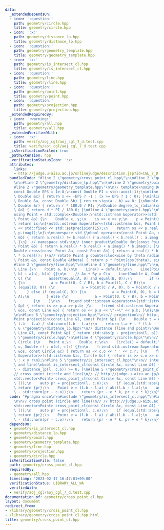 ```yaml
---
data:
  _extendedDependsOn:
  - icon: ':question:'
    path: geometry/circle.hpp
    title: geometry/circle.hpp
  - icon: ':x:'
    path: geometry/distance_lp.hpp
    title: geometry/distance_lp.hpp
  - icon: ':question:'
    path: geometry/geometry_template.hpp
    title: geometry/geometry_template.hpp
  - icon: ':x:'
    path: geometry/is_intersect_cl.hpp
    title: geometry/is_intersect_cl.hpp
  - icon: ':question:'
    path: geometry/line.hpp
    title: geometry/line.hpp
  - icon: ':question:'
    path: geometry/point.hpp
    title: geometry/point.hpp
  - icon: ':question:'
    path: geometry/projection.hpp
    title: geometry/projection.hpp
  _extendedRequiredBy:
  - icon: ':warning:'
    path: geometry/all.hpp
    title: geometry/all.hpp
  _extendedVerifiedWith:
  - icon: ':x:'
    path: verify/aoj_cgl/aoj_cgl_7_d.test.cpp
    title: verify/aoj_cgl/aoj_cgl_7_d.test.cpp
  _isVerificationFailed: true
  _pathExtension: hpp
  _verificationStatusIcon: ':x:'
  attributes:
    links:
    - http://judge.u-aizu.ac.jp/onlinejudge/description.jsp?id=CGL_7_D
  bundledCode: "#line 2 \"geometry/cross_point_cl.hpp\"\n\n#line 2 \"geometry/is_intersect_cl.hpp\"\
    \n\n#line 2 \"geometry/distance_lp.hpp\"\n\n#line 2 \"geometry/point.hpp\"\n\n\
    #line 2 \"geometry/geometry_template.hpp\"\n\n// template\nusing Double = double;\n\
    const Double EPS = 1e-8;\nconst Double PI = std::acos(-1);\ninline int sign(const\
    \ Double &x) { return x <= -EPS ? -1 : (x >= EPS ? 1 : 0); }\ninline bool equal(const\
    \ Double &a, const Double &b) { return sign(a - b) == 0; }\nDouble radian_to_degree(const\
    \ Double &r) { return r * 180.0 / PI; }\nDouble degree_to_radian(const Double\
    \ &d) { return d * PI / 180.0; }\n#line 4 \"geometry/point.hpp\"\n\n// point\n\
    using Point = std::complex<Double>;\nstd::istream &operator>>(std::istream &is,\
    \ Point &p) {\n    Double x, y;\n    is >> x >> y;\n    p = Point(x, y);\n   \
    \ return is;\n}\nstd::ostream &operator<<(std::ostream &os, Point &p) {\n    os\
    \ << std::fixed << std::setprecision(15);\n    return os << p.real() << ' ' <<\
    \ p.imag();\n}\n\nnamespace std {\nbool operator<(const Point &a, const Point\
    \ &b) { return a.real() != b.real() ? a.real() < b.real() : a.imag() < b.imag();\
    \ }\n}  // namespace std\n\n// inner product\nDouble dot(const Point &a, const\
    \ Point &b) { return a.real() * b.real() + a.imag() * b.imag(); }\n// outer product\n\
    Double cross(const Point &a, const Point &b) { return a.real() * b.imag() - a.imag()\
    \ * b.real(); }\n// rotate Point p counterclockwise by theta radian\nPoint rotate(const\
    \ Point &p, const Double &theta) { return p * Point(cos(theta), sin(theta)); }\n\
    #line 2 \"geometry/line.hpp\"\n\n#line 4 \"geometry/line.hpp\"\n\n// line\nstruct\
    \ Line {\n    Point a, b;\n\n    Line() = default;\n\n    Line(Point a, Point\
    \ b) : a(a), b(b) {}\n\n    // Ax + By = C\n    Line(Double A, Double B, Double\
    \ C) {\n        assert(equal(A, 0) and equal(B, 0));\n        if (equal(A, 0))\
    \ {\n            a = Point(0, C / B), b = Point(1, C / B);\n        } else if\
    \ (equal(B, 0)) {\n            a = Point(C / A, 0), b = Point(C / A, 1);\n   \
    \     } else if (equal(C, 0)) {\n            a = Point(0, 0), b = Point(1, B /\
    \ A);\n        } else {\n            a = Point(0, C / B), b = Point(C / A, 0);\n\
    \        }\n    }\n\n    friend std::istream &operator>>(std::istream &is, Line\
    \ &p) { return is >> p.a >> p.b; }\n    friend std::ostream &operator<<(std::ostream\
    \ &os, const Line &p) { return os << p.a << \"->\" << p.b; }\n};\n#line 2 \"geometry/projection.hpp\"\
    \n\n#line 5 \"geometry/projection.hpp\"\n\n// projection\n// http://judge.u-aizu.ac.jp/onlinejudge/description.jsp?id=CGL_1_A\n\
    Point projection(const Line &l, const Point &p) {\n    Double t = dot(p - l.a,\
    \ l.b - l.a) / std::norm(l.b - l.a);\n    return l.a + t * (l.b - l.a);\n}\n#line\
    \ 6 \"geometry/distance_lp.hpp\"\n// distance (line and point)\nDouble distance_lp(const\
    \ Line &l, const Point &p) { return std::abs(p - projection(l, p)); }\n#line 2\
    \ \"geometry/circle.hpp\"\n\n#line 4 \"geometry/circle.hpp\"\n\n// circle\nstruct\
    \ Circle {\n    Point o;\n    Double r;\n\n    Circle() = default;\n\n    Circle(Point\
    \ o, Double r) : o(o), r(r) {}\n\n    friend std::ostream &operator<<(std::ostream\
    \ &os, const Circle &c) { return os << c.o << ' ' << c.r; }\n    friend std::istream\
    \ &operator>>(std::istream &is, Circle &c) { return is >> c.o >> c.r; }  // format\
    \ : x y r\n};\n#line 5 \"geometry/is_intersect_cl.hpp\"\n\n// intersection (circle\
    \ and line)\nbool is_intersect_cl(const Circle &c, const Line &l) { return sign(c.r\
    \ - distance_lp(l, c.o)) >= 0; }\n#line 5 \"geometry/cross_point_cl.hpp\"\n\n\
    // cross point (circle and line)\n// // http://judge.u-aizu.ac.jp/onlinejudge/description.jsp?id=CGL_7_D\n\
    std::vector<Point> cross_point_cl(const Circle &c, const Line &l) {\n    assert(is_intersect_cl(c,\
    \ l));\n    auto pr = projection(l, c.o);\n    if (equal(std::abs(pr - c.o), c.r))\
    \ return {pr};\n    Point e = (l.b - l.a) / abs(l.b - l.a);\n    auto k = sqrt(std::norm(c.r)\
    \ - std::norm(pr - c.o));\n    return {pr - e * k, pr + e * k};\n}\n"
  code: "#pragma once\n\n#include \"geometry/is_intersect_cl.hpp\"\n#include \"geometry/projection.hpp\"\
    \n\n// cross point (circle and line)\n// // http://judge.u-aizu.ac.jp/onlinejudge/description.jsp?id=CGL_7_D\n\
    std::vector<Point> cross_point_cl(const Circle &c, const Line &l) {\n    assert(is_intersect_cl(c,\
    \ l));\n    auto pr = projection(l, c.o);\n    if (equal(std::abs(pr - c.o), c.r))\
    \ return {pr};\n    Point e = (l.b - l.a) / abs(l.b - l.a);\n    auto k = sqrt(std::norm(c.r)\
    \ - std::norm(pr - c.o));\n    return {pr - e * k, pr + e * k};\n}"
  dependsOn:
  - geometry/is_intersect_cl.hpp
  - geometry/distance_lp.hpp
  - geometry/point.hpp
  - geometry/geometry_template.hpp
  - geometry/line.hpp
  - geometry/projection.hpp
  - geometry/circle.hpp
  isVerificationFile: false
  path: geometry/cross_point_cl.hpp
  requiredBy:
  - geometry/all.hpp
  timestamp: '2023-02-17 16:47:01+09:00'
  verificationStatus: LIBRARY_ALL_WA
  verifiedWith:
  - verify/aoj_cgl/aoj_cgl_7_d.test.cpp
documentation_of: geometry/cross_point_cl.hpp
layout: document
redirect_from:
- /library/geometry/cross_point_cl.hpp
- /library/geometry/cross_point_cl.hpp.html
title: geometry/cross_point_cl.hpp
---
```

